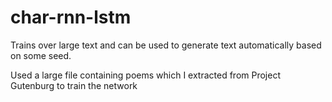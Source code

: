 # char-rnn-lstm
Trains over large text and can be used to generate text automatically based on some seed.

Used a large file containing poems which I extracted from Project Gutenburg to train the network
